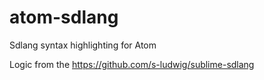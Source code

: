 # atom-sdlang
Sdlang syntax highlighting for Atom

Logic from the https://github.com/s-ludwig/sublime-sdlang
